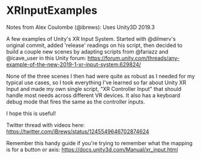 # XRInputExamples

Notes from Alex Coulombe (@ibrews):
Uses Unity3D 2019.3

A few examples of Unity's XR Input System. Started with @dilmerv's original commit, added 'release' readings on his script, then decided to build a couple new scenes by adapting scripts from @fariazz and @icave_user in this Unity forum: https://forum.unity.com/threads/any-example-of-the-new-2019-1-xr-input-system.629824/

None of the three scenes I then had were quite as robust as I needed for my typical use cases, so I took everything I've learned so far about Unity XR Input and made my own single script, "XR Controller Input" that should handle most needs across different VR devices. It also has a keyboard debug mode that fires the same as the controller inputs.

I hope this is useful!

Twitter thread with videos here: https://twitter.com/iBrews/status/1245549646702874624

Remember this handy guide if you're trying to remember what the mapping is for a button or axis:
https://docs.unity3d.com/Manual/xr_input.html
